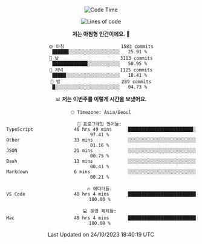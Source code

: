 <div align="center">

<br />

 <!--START_SECTION:waka-->
![Code Time](http://img.shields.io/badge/Code%20Time-1%2C483%20hrs%2023%20mins-blue)

![Lines of code](https://img.shields.io/badge/%EC%A0%80%EB%8A%94%20%EC%97%AC%ED%83%9C%EA%B9%8C%EC%A7%80%20-4.8%20million%20%EC%A4%84%EC%9D%98%20%EC%BD%94%EB%93%9C%EB%A5%BC%20%EC%9E%91%EC%84%B1%ED%96%88%EC%96%B4%EC%9A%94.-blue)

**저는 아침형 인간이에요. 🐤** 

```text
🌞 아침                     1583 commits        ██████░░░░░░░░░░░░░░░░░░░   25.91 % 
🌆 낮　                     3113 commits        █████████████░░░░░░░░░░░░   50.95 % 
🌃 저녁                     1125 commits        █████░░░░░░░░░░░░░░░░░░░░   18.41 % 
🌙 밤　                     289 commits         █░░░░░░░░░░░░░░░░░░░░░░░░   04.73 % 
```


📊 **저는 이번주를 이렇게 시간을 보냈어요.** 

```text
🕑︎ Timezone: Asia/Seoul

💬 프로그래밍 언어들: 
TypeScript               46 hrs 49 mins      ████████████████████████░   97.41 % 
Other                    33 mins             ░░░░░░░░░░░░░░░░░░░░░░░░░   01.16 % 
JSON                     21 mins             ░░░░░░░░░░░░░░░░░░░░░░░░░   00.75 % 
Bash                     11 mins             ░░░░░░░░░░░░░░░░░░░░░░░░░   00.41 % 
Markdown                 6 mins              ░░░░░░░░░░░░░░░░░░░░░░░░░   00.21 % 

🔥 에디터들: 
VS Code                  48 hrs 4 mins       █████████████████████████   100.00 % 

💻 운영 체제들: 
Mac                      48 hrs 4 mins       █████████████████████████   100.00 % 
```


 Last Updated on 24/10/2023 18:40:19 UTC
<!--END_SECTION:waka-->

</div>
